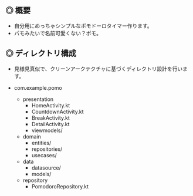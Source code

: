 ◎ 概要
-
- 自分用にめっちゃシンプルなポモドーロタイマー作ります。
- パモみたいで名前可愛くない？ポモ。

◎ ディレクトリ構成
-
- 見様見真似で、クリーンアークテクチャに基づくディレクトリ設計を行います。

- com.example.pomo
    - presentation
        - HomeActivity.kt
        - CountdownActivity.kt
        - BreakActivity.kt
        - DetailActivity.kt
        - viewmodels/
    - domain
        - entities/
        - repositories/
        - usecases/
    - data
        - datasource/
        - models/
    - repository
        - PomodoroRepository.kt
